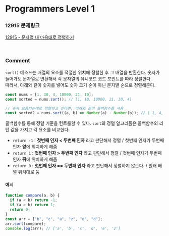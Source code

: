 # Programmers Level 1

### 12915 문제링크

[12915 - 문자열 내 마음대로 정렬하기](https://school.programmers.co.kr/learn/courses/30/lessons/12915)

<br>

### Comment

`sort()` 메소드는 배열의 요소를 적절한 위치에 정렬한 후 그 배열을 반환한다.
숫자가 들어가도 문자열로 변환해서 각 문자열의 유니코드 코드 포인트를 따라 정렬한다. <br>
따라서, 아래와 같이 숫자를 넣어도 숫자 크기 순이 아닌 문자열 순으로 정렬해준다.

```js
const nums = [1, 30, 4, 10000, 21, 10];
const sorted = nums.sort(); // [1, 10, 10000, 21, 30, 4]

// 숫자 오름차순대로 정렬하고 싶다면, 아래와 같이 콜백함수를 사용
const sorted2 = nums.sort((a, b) => Number(a) - Number(b)); // [ 1, 4, 10, 21, 30, 10000 ]
```

콜백함수를 통해 정렬 기준을 컨트롤할 수 있다.
`sort`의 정렬 알고리즘은 콜백함수의 리턴 값을 가지고 각 요소를 비교한다.

- `return -1` : **첫번째 인자 < 두번째 인자** 라고 판단해서 정렬 / 첫번째 인자가 두번째 인자 **앞**에 위치하게 해줌
- `return 1` : **첫번째 인자 > 두번째 인자** 라고 판단해서 정렬 / 첫번째 인자가 두번째 인자 **뒤**에 위치하게 해줌
- `return 0` : **첫번째 인자 == 두번째 인자** 라고 판단해서 정렬하지 않는다. / 원래 배열 위치대로 둠

#### 예시

```js
function compare(a, b) {
  if (a < b) return -1;
  if (a > b) return 1;
  return 0;
}
const arr = ["b", "c", "a", "z", "e", "d"];
arr.sort(compare);
console.log(arr); // ['a', 'b', 'c', 'd', 'e', 'z']
```
